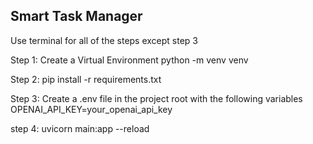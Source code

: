 ## Smart Task Manager

Use terminal for all of the steps except step 3

Step 1: Create a Virtual Environment
python -m venv venv

Step 2:
pip install -r requirements.txt

Step 3:
Create a .env file in the project root with the following variables
OPENAI_API_KEY=your_openai_api_key

step 4:
uvicorn main:app --reload